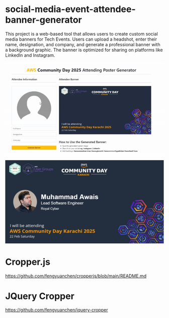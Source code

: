 # social-media-event-attendee-banner-generator
This project is a web-based tool that allows users to create custom social media banners for Tech Events. Users can upload a headshot, enter their name, designation, and company, and generate a professional banner with a background graphic. The banner is optimized for sharing on platforms like LinkedIn and Instagram.

![demo-social-event-banner-tool](demo/demo-social-event-banner-tool.gif)
![Banner Demo](demo/Muhammad_Awais_aws_banner.png)

# Cropper.js
https://github.com/fengyuanchen/cropperjs/blob/main/README.md

# JQuery Cropper
https://github.com/fengyuanchen/jquery-cropper